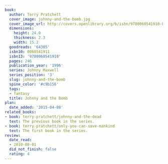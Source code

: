 ```yaml
---
book:
  author: Terry Pratchett
  cover_image: johnny-and-the-bomb.jpg
  cover_image_url: http://covers.openlibrary.org/b/isbn/9780060541910-L.jpg
  dimensions:
    height: 24.0
    thickness: 2.3
    width: 15.2
  goodreads: '64385'
  isbn10: 0060541911
  isbn13: '9780060541910'
  pages: 246
  publication_year: '1996'
  series: Johnny Maxwell
  series_position: '3'
  slug: johnny-and-the-bomb
  spine_color: '#c9b156'
  tags:
  - fantasy
  title: Johnny and the Bomb
plan:
  date_added: '2015-04-08'
related_books:
- book: terry-pratchett/johnny-and-the-dead
  text: The previous book in the series.
- book: terry-pratchett/only-you-can-save-mankind
  text: The first book in the series.
review:
  date_read:
  - 2010-08-01
  did_not_finish: false
  rating: 4
---
```


